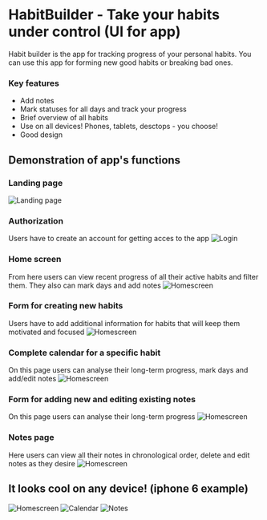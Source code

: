 # HabitBuilder - Take your habits under control (UI for app)
Habit builder is the app for tracking progress of your personal habits. You can use this app for forming new good habits or breaking bad ones.

### Key features
* Add notes
* Mark statuses for all days and track your progress
* Brief overview of all habits
* Use on all devices! Phones, tablets, desctops - you choose!
* Good design

## Demonstration of app's functions

### Landing page
![Landing page](/Demo-HB/Landing.jpg)

### Authorization
Users have to create an account for getting acces to the app
![Login](/Demo-HB/Login.jpg)

### Home screen
From here users can view recent progress of all their active habits and filter them.
They also can mark days and add notes
![Homescreen](/Demo-HB/Home.jpg)

### Form for creating new habits
Users have to add additional information for habits that will keep them motivated and focused
![Homescreen](/Demo-HB/Create.jpg)

### Complete calendar for a specific habit
On this page users can analyse their long-term progress, mark days and add/edit notes
![Homescreen](/Demo-HB/Home.jpg)

### Form for adding new and editing existing notes
On this page users can analyse their long-term progress
![Homescreen](/Demo-HB/Note.jpg)

### Notes page
Here users can view all their notes in chronological order, delete and edit notes as they desire
![Homescreen](/Demo-HB/Notes.jpg)


## It looks cool on any device! (iphone 6 example)
![Homescreen](/Demo-HB/HomeMobile.jpg)
![Calendar](/Demo-HB/CalendarMobile.jpg)
![Notes](/Demo-HB/NotesMobile.jpg)
